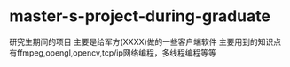 # master-s-project-during-graduate
研究生期间的项目
主要是给军方(XXXX)做的一些客户端软件
主要用到的知识点有ffmpeg,opengl,opencv,tcp/ip网络编程，多线程编程等等
